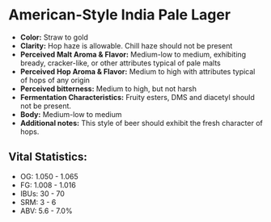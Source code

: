 # American-Style India Pale Lager

- **Color:** Straw to gold
- **Clarity:** Hop haze is allowable. Chill haze should not be present
- **Perceived Malt Aroma & Flavor:** Medium-low to medium, exhibiting bready, cracker-like, or other attributes typical of pale malts
- **Perceived Hop Aroma & Flavor:** Medium to high with attributes typical of hops of any origin
- **Perceived bitterness:** Medium to high, but not harsh
- **Fermentation Characteristics:** Fruity esters, DMS and diacetyl should not be present.
- **Body:** Medium-low to medium
- **Additional notes:** This style of beer should exhibit the fresh character of hops.

## Vital Statistics:

- OG: 1.050 - 1.065
- FG: 1.008 - 1.016
- IBUs: 30 - 70
- SRM: 3 - 6
- ABV: 5.6 - 7.0%
